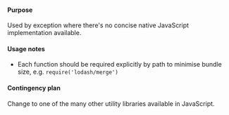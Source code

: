 #### Purpose

Used by exception where there's no concise native JavaScript implementation available.

#### Usage notes

- Each function should be required explicitly by path to minimise bundle size, e.g. `require('lodash/merge')`

#### Contingency plan

Change to one of the many other utility libraries available in JavaScript.
